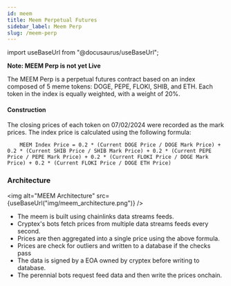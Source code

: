 ```yaml
---
id: meem
title: Meem Perpetual Futures
sidebar_label: Meem Perp
slug: /meem-perp
---
```

import useBaseUrl from "@docusaurus/useBaseUrl";

**Note: MEEM Perp is not yet Live**

The MEEM Perp is a perpetual futures contract based on an index composed of 5 meme tokens: DOGE, PEPE, FLOKI, SHIB, and ETH. Each token in the index is equally weighted, with a weight of 20%.

#### Construction

The closing prices of each token on 07/02/2024 were recorded as the mark prices. The index price is calculated using the following formula:
```
    MEEM Index Price = 0.2 * (Current DOGE Price / DOGE Mark Price) + 0.2 * (Current SHIB Price / SHIB Mark Price) + 0.2 * (Current PEPE Price / PEPE Mark Price) + 0.2 * (Current FLOKI Price / DOGE Mark Price) + 0.2 * (Current FLOKI Price / DOGE ETH Price) 
```

### Architecture

<img alt="MEEM Architecture" src={useBaseUrl("img/meem_architecture.png")} />

- The meem is built using chainlinks data streams feeds. 
- Cryptex's bots fetch prices from multiple data streams feeds every second.
- Prices are then aggregated into a single price using the above formula.
- Prices are check for outliers and written to a database if the checks pass
- The data is signed by a EOA owned by cryptex before writing to database.
- The perennial bots request feed data and then write the prices onchain.
